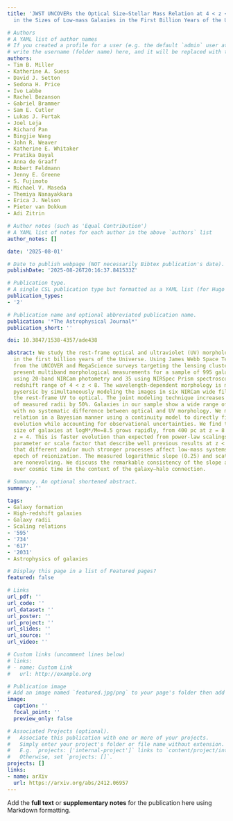 ```yaml
---
title: 'JWST UNCOVERs the Optical Size–Stellar Mass Relation at 4 < z < 8: Rapid Growth
  in the Sizes of Low-mass Galaxies in the First Billion Years of the Universe'

# Authors
# A YAML list of author names
# If you created a profile for a user (e.g. the default `admin` user at `content/authors/admin/`), 
# write the username (folder name) here, and it will be replaced with their full name and linked to their profile.
authors:
- Tim B. Miller
- Katherine A. Suess
- David J. Setton
- Sedona H. Price
- Ivo Labbe
- Rachel Bezanson
- Gabriel Brammer
- Sam E. Cutler
- Lukas J. Furtak
- Joel Leja
- Richard Pan
- Bingjie Wang
- John R. Weaver
- Katherine E. Whitaker
- Pratika Dayal
- Anna de Graaff
- Robert Feldmann
- Jenny E. Greene
- S. Fujimoto
- Michael V. Maseda
- Themiya Nanayakkara
- Erica J. Nelson
- Pieter van Dokkum
- Adi Zitrin

# Author notes (such as 'Equal Contribution')
# A YAML list of notes for each author in the above `authors` list
author_notes: []

date: '2025-08-01'

# Date to publish webpage (NOT necessarily Bibtex publication's date).
publishDate: '2025-08-26T20:16:37.841533Z'

# Publication type.
# A single CSL publication type but formatted as a YAML list (for Hugo requirements).
publication_types:
- '2'

# Publication name and optional abbreviated publication name.
publication: '*The Astrophysical Journal*'
publication_short: ''

doi: 10.3847/1538-4357/ade438

abstract: We study the rest-frame optical and ultraviolet (UV) morphology of galaxies
  in the first billion years of the Universe. Using James Webb Space Telescope data
  from the UNCOVER and MegaScience surveys targeting the lensing cluster A2744, we
  present multiband morphological measurements for a sample of 995 galaxies selected
  using 20-band NIRCam photometry and 35 using NIRSpec Prism spectroscopy over the
  redshift range of 4 < z < 8. The wavelength-dependent morphology is measured using
  pysersic by simultaneously modeling the images in six NIRCam wide filters covering
  the rest-frame UV to optical. The joint modeling technique increases the precision
  of measured radii by 50%. Galaxies in our sample show a wide range of Sérsic indices,
  with no systematic difference between optical and UV morphology. We model the size–mass
  relation in a Bayesian manner using a continuity model to directly fit the redshift
  evolution while accounting for observational uncertainties. We find the average
  size of galaxies at logM*/M⊙=8.5 grows rapidly, from 400 pc at z = 8 to 830 pc at
  z = 4. This is faster evolution than expected from power-law scalings of the Hubble
  parameter or scale factor that describe well previous results at z < 2. This suggests
  that different and/or much stronger processes affect low-mass systems during the
  epoch of reionization. The measured logarithmic slope (0.25) and scatter (0.23 dex)
  are nonevolving. We discuss the remarkable consistency of the slope and scatter
  over cosmic time in the context of the galaxy–halo connection.

# Summary. An optional shortened abstract.
summary: ''

tags:
- Galaxy formation
- High-redshift galaxies
- Galaxy radii
- Scaling relations
- '595'
- '734'
- '617'
- '2031'
- Astrophysics of galaxies

# Display this page in a list of Featured pages?
featured: false

# Links
url_pdf: ''
url_code: ''
url_dataset: ''
url_poster: ''
url_project: ''
url_slides: ''
url_source: ''
url_video: ''

# Custom links (uncomment lines below)
# links:
# - name: Custom Link
#   url: http://example.org

# Publication image
# Add an image named `featured.jpg/png` to your page's folder then add a caption below.
image:
  caption: ''
  focal_point: ''
  preview_only: false

# Associated Projects (optional).
#   Associate this publication with one or more of your projects.
#   Simply enter your project's folder or file name without extension.
#   E.g. `projects: ['internal-project']` links to `content/project/internal-project/index.md`.
#   Otherwise, set `projects: []`.
projects: []
links:
- name: arXiv
  url: https://arxiv.org/abs/2412.06957
---
```


Add the **full text** or **supplementary notes** for the publication here using Markdown formatting.
